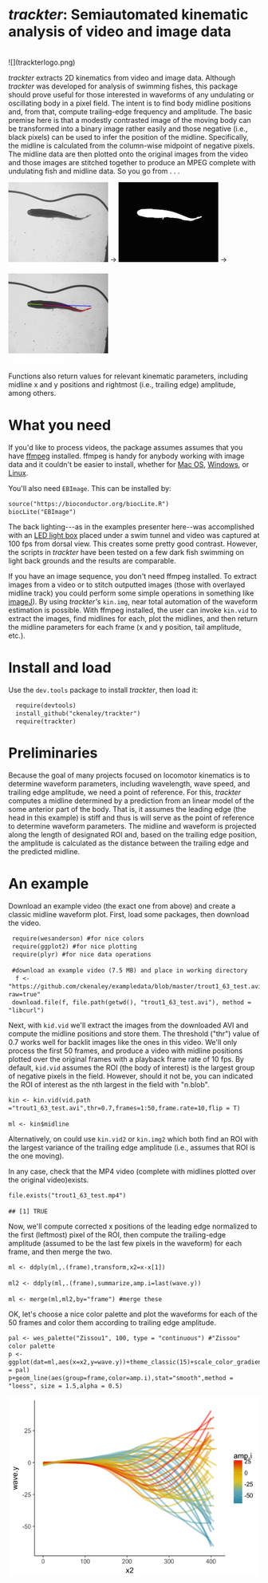*trackter*: Semiautomated kinematic analysis of video and image data
====================================================================
<br>
![](trackterlogo.png) 
<br>

*trackter* extracts 2D kinematics from video and image data. Although
*trackter* was developed for analysis of swimming fishes, this package
should prove useful for those interested in waveforms of any undulating
or oscillating body in a pixel field. The intent is to find body midline
positions and, from that, compute trailing-edge frequency and amplitude.
The basic premise here is that a modestly contrasted image of the moving
body can be transformed into a binary image rather easily and those
negative (i.e., black pixels) can be used to infer the position of the
midline. Specifically, the midline is calculated from the column-wise
midpoint of negative pixels. The midline data are then plotted onto the
original images from the video and those images are stitched together to
produce an MPEG complete with undulating fish and midline data. So you
go from . . .

![](trout1_64_2018-01-23-130029-0000001.jpg) -&gt;
![](trout1_64_2018-01-23-130029-0000.avi_001_bin.jpg) -&gt; ![](trout1_64_2018-01-23-130029-0000_001_data.jpg)

Functions also return values for relevant kinematic parameters, including
midline x and y positions and rightmost (i.e., trailing edge) amplitude,
among others.

What you need
=============

If you'd like to process videos, the package assumes assumes that you
have [ffmpeg](https://www.ffmpeg.org/) installed. ffmpeg is handy for
anybody working with image data and it couldn't be easier to install,
whether for [Mac
OS](https://github.com/fluent-ffmpeg/node-fluent-ffmpeg/wiki/Installing-ffmpeg-on-Mac-OS-X),
[Windows](https://github.com/adaptlearning/adapt_authoring/wiki/Installing-FFmpeg),
or [Linux](https://www.ostechnix.com/install-ffmpeg-linux/).

You'll also need `EBImage`. This can be installed by:

```{r}
source("https://bioconductor.org/biocLite.R")
biocLite("EBImage")
```

The back lighting---as in the examples presenter here--was accomplished
with an [LED light box](http://a.co/hIbIxNq) placed under a swim tunnel
and video was captured at 100 fps from dorsal view. This creates some
pretty good contrast. However, the scripts in *trackter* have been
tested on a few dark fish swimming on light back grounds and the results
are comparable.

If you have an image sequence, you don't need ffmpeg installed. To
extract images from a video or to stitch outputted images (those with
overlayed midline track) you could perform some simple operations in
something like [imageJ](https://imagej.nih.gov/ij/)). By using
*trackter's* `kin.img`, near total automation of the waveform estimation
is possible. With ffmpeg installed, the user can invoke `kin.vid` to
extract the images, find midlines for each, plot the midlines, and then
return the midline parameters for each frame (x and y position, tail
amplitude, etc.).

Install and load
================

Use the `dev.tools` package to install *trackter*, then load it:

      require(devtools)
      install_github("ckenaley/trackter")
      require(trackter)

Preliminaries
=============

Because the goal of many projects focused on locomotor kinematics is to
determine waveform parameters, including wavelength, wave speed, and
trailing edge amplitude, we need a point of reference. For this,
*trackter* computes a midline determined by a prediction from an
linear model of the some anterior part of the body. That is, it assumes
the leading edge (the head in this example) is stiff and thus is will
serve as the point of reference to determine waveform parameters. The
midline and waveform is projected along the length of designated ROI and,
based on the trailing edge position, the amplitude is calculated as the
distance between the trailing edge and the predicted midline.

An example
==========

Download an example video (the exact one from above) and create a
classic midline waveform plot. First, load some packages, then download
the video.

     require(wesanderson) #for nice colors
     require(ggplot2) #for nice plotting
     require(plyr) #for nice data operations

     #download an example video (7.5 MB) and place in working directory
      f <- "https://github.com/ckenaley/exampledata/blob/master/trout1_63_test.avi?raw=true"
     download.file(f, file.path(getwd(), "trout1_63_test.avi"), method = "libcurl")

Next, with `kid.vid` we'll extract the images from the downloaded AVI
and compute the midline positions and store them. The threshold ("thr")
value of 0.7 works well for backlit images like the ones in this video.
We'll only process the first 50 frames, and produce a video with midline
positions plotted over the original frames with a playback frame rate of
10 fps. By default, `kid.vid` assumes the ROI (the body of interest) is
the largest group of negative pixels in the field. However, should it
not be, you can indicated the ROI of interest as the nth largest in the
field with "n.blob".

    kin <- kin.vid(vid.path ="trout1_63_test.avi",thr=0.7,frames=1:50,frame.rate=10,flip = T)

    ml <- kin$midline

Alternatively, on could use `kin.vid2` or `kin.img2` which both find an ROI with the largest variance of the trailing edge amplitude (i.e., assumes that ROI is the one moving). 

In any case, check that the MP4 video (complete with midlines plotted over the
original video)exists.

    file.exists("trout1_63_test.mp4")

    ## [1] TRUE

Now, we'll compute corrected x positions of the leading edge normalized
to the first (leftmost) pixel of the ROI, then compute the
trailing-edge amplitude (assumed to be the last few pixels in the
waveform) for each frame, and then merge the two.

    ml <- ddply(ml,.(frame),transform,x2=x-x[1])

    ml2 <- ddply(ml,.(frame),summarize,amp.i=last(wave.y))

    ml <- merge(ml,ml2,by="frame") #merge these

OK, let's choose a nice color palette and plot the waveforms for each of
the 50 frames and color them according to trailing edge amplitude.

    pal <- wes_palette("Zissou1", 100, type = "continuous") #"Zissou" color palette
    p <- ggplot(dat=ml,aes(x=x2,y=wave.y))+theme_classic(15)+scale_color_gradientn(colours = pal)
    p+geom_line(aes(group=frame,color=amp.i),stat="smooth",method = "loess", size = 1.5,alpha = 0.5)

![](tutorial_files/figure-markdown_strict/unnamed-chunk-6-1.png)
